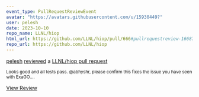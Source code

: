 ```yaml
---
event_type: PullRequestReviewEvent
avatar: "https://avatars.githubusercontent.com/u/15930449?"
user: pelesh
date: 2023-10-10
repo_name: LLNL/hiop
html_url: https://github.com/LLNL/hiop/pull/666#pullrequestreview-1668771664
repo_url: https://github.com/LLNL/hiop
---
```


<a href='https://github.com/pelesh' target='_blank'>pelesh</a> <a href='https://github.com/LLNL/hiop/pull/666#pullrequestreview-1668771664' target='_blank'>reviewed</a> a <a href='https://github.com/LLNL/hiop/pull/666' target='_blank'>LLNL/hiop pull request</a>

<small>Looks good and all tests pass. @abhyshr, please confirm this fixes the issue you have seen with ExaGO....</small>

<a href='https://github.com/LLNL/hiop/pull/666#pullrequestreview-1668771664' target='_blank'>View Review</a>